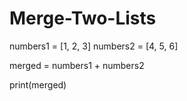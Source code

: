 # Merge-Two-Lists
numbers1 = [1, 2, 3]
numbers2 = [4, 5, 6]

merged = numbers1 + numbers2

print(merged)
